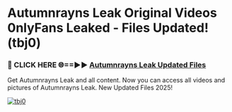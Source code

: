 # Autumnrayns Leak Original Videos 0nlyFans Leaked - Files Updated! (tbj0)

<h3>🔴 CLICK HERE 🌐==►► <a href="https://tinyurl.com/4seja8ks" rel="nofollow">Autumnrayns Leak Updated Files</a></h3>

Get Autumnrayns Leak and all content. Now you can access all videos and pictures of Autumnrayns Leak. New Updated Files 2025!

[![tbj0](https://i.imgur.com/EWjZXRe.gif)](https://tinyurl.com/4seja8ks)
